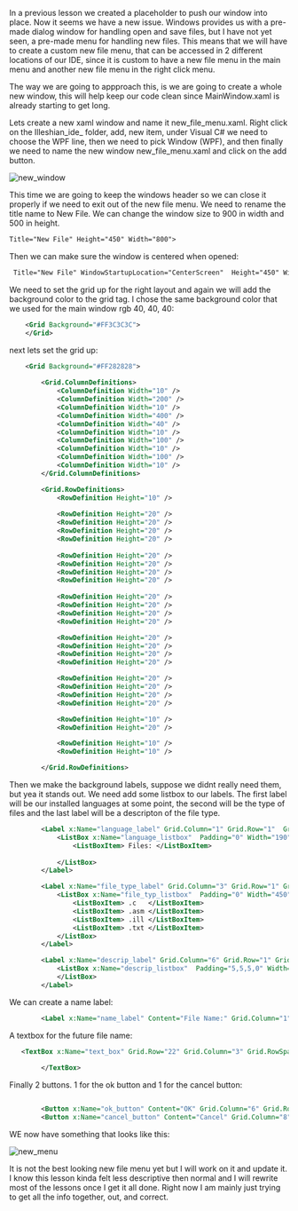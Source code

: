 In a previous lesson we created a placeholder to push our window into place. Now it seems we have a new issue. Windows provides us with a pre-made dialog window for handling open and save files, but I have not yet seen, a pre-made menu for handling new files. This means that we will have to create a custom new file menu, that can be accessed in 2 different locations of our IDE, since it is custom to have a new file menu in the main menu and another new file menu in the right click menu.

The way we are going to appproach this, is we are going to create a whole new window, this will help keep our code clean since MainWindow.xaml is already starting to get long.

Lets create a new xaml window and name it new_file_menu.xaml. Right click on the Illeshian_ide_ folder, add, new item, under Visual C# we need to choose the WPF line, then we need to pick Window (WPF), and then finally we need to name the new window new_file_menu.xaml and click on the add button.

![new_window](https://github.com/ravenleeblack/Illeshian-Ide/assets/76606152/7636899d-dbb2-46e6-9d1e-da58e7d18072)


This time we are going to keep the windows header so we can close it properly if we need to exit out of the new file menu. We need to rename the title name to New File. We can change the window size to 900 in width and 500 in height.

```xml
Title="New File" Height="450" Width="800">
```

Then we can make sure the window is centered when opened:

```xml
 Title="New File" WindowStartupLocation="CenterScreen"  Height="450" Width="800">
```

We need to set the grid up for the right layout and again we will add the background color to the grid tag. I chose the same background color that we used for the main window rgb 40, 40, 40:

```xml
    <Grid Background="#FF3C3C3C">
    </Grid>
```


next lets set the grid up:
```xml
    <Grid Background="#FF282828">
        
        <Grid.ColumnDefinitions>
            <ColumnDefinition Width="10" />
            <ColumnDefinition Width="200" />
            <ColumnDefinition Width="10" />
            <ColumnDefinition Width="400" />
            <ColumnDefinition Width="40" />
            <ColumnDefinition Width="10" />
            <ColumnDefinition Width="100" />
            <ColumnDefinition Width="10" />
            <ColumnDefinition Width="100" />
            <ColumnDefinition Width="10" />
        </Grid.ColumnDefinitions>

        <Grid.RowDefinitions>
            <RowDefinition Height="10" />
            
            <RowDefinition Height="20" />
            <RowDefinition Height="20" />
            <RowDefinition Height="20" />
            <RowDefinition Height="20" />
            
            <RowDefinition Height="20" />
            <RowDefinition Height="20" />
            <RowDefinition Height="20" />
            <RowDefinition Height="20" />
            
            <RowDefinition Height="20" />
            <RowDefinition Height="20" />
            <RowDefinition Height="20" />
            <RowDefinition Height="20" />

            <RowDefinition Height="20" />
            <RowDefinition Height="20" />
            <RowDefinition Height="20" />
            <RowDefinition Height="20" />

            <RowDefinition Height="20" />
            <RowDefinition Height="20" />
            <RowDefinition Height="20" />
            <RowDefinition Height="20" />

            <RowDefinition Height="10" />
            <RowDefinition Height="20" />

            <RowDefinition Height="10" />
            <RowDefinition Height="10" />

        </Grid.RowDefinitions>
```
Then we make the background labels, suppose we didnt really need them, but yea it stands out. We need add some listbox to our labels. The first label will be our installed languages at some point, the second will be the type of files  and the last label will be a descripton of the file type.

```xml
        <Label x:Name="language_label" Grid.Column="1" Grid.Row="1"  Grid.RowSpan="20" Background="#FF141414" BorderBrush="Black" BorderThickness="1" Padding="5,5,5,0">
            <ListBox x:Name="language_listbox"  Padding="0" Width="190" Height="400" BorderBrush="Black" Background="#FF282828" Foreground="Teal">
                <ListBoxItem> Files: </ListBoxItem>
 
            </ListBox>
        </Label>

        <Label x:Name="file_type_label" Grid.Column="3" Grid.Row="1" Grid.ColumnSpan="2" Grid.RowSpan="20" Background="#FF141414" BorderBrush="Black" BorderThickness="1" Padding="5,5,5,0">
            <ListBox x:Name="file_typ_listbox"  Padding="0" Width="450" Height="400" BorderBrush="Black" Background="#FF282828" Foreground="Teal">
                <ListBoxItem> .c   </ListBoxItem>
                <ListBoxItem> .asm </ListBoxItem>
                <ListBoxItem> .ill </ListBoxItem>
                <ListBoxItem> .txt </ListBoxItem>
            </ListBox>
        </Label>

        <Label x:Name="descrip_label" Grid.Column="6" Grid.Row="1" Grid.ColumnSpan="3" Grid.RowSpan="20" Background="#FF141414" BorderBrush="Black" BorderThickness="1" Padding="5,5,5,0">
            <ListBox x:Name="descrip_listbox"  Padding="5,5,5,0" Width="198" Height="400" BorderBrush="Black" Background="#FF282828">
            </ListBox>
        </Label>
```

We can create a name label:

```xml
        <Label x:Name="name_label" Content="File Name:" Grid.Column="1" Grid.Row="22" Grid.RowSpan="2" Background="#FF141414" Foreground="Teal" BorderThickness="1" BorderBrush="Black"/>
```

A textbox for the future file name:
```xml
   <TextBox x:Name="text_box" Grid.Row="22" Grid.Column="3" Grid.RowSpan="2" Grid.ColumnSpan="2" Background="#FF141414" BorderBrush="Black" Foreground="Teal">
            
        </TextBox>
```

Finally 2 buttons. 1 for the ok button and 1 for the cancel button:
```xml

        <Button x:Name="ok_button" Content="OK" Grid.Column="6" Grid.Row="22" Grid.RowSpan="2" BorderBrush="Black" Background="#FF141414" Foreground="Teal"/>
        <Button x:Name="cancel_button" Content="Cancel" Grid.Column="8" Grid.Row="22" Grid.RowSpan="2" BorderBrush="Black" Background="#FF141414" Foreground="Teal"/>
```

WE now have something that looks like this:

![new_menu](https://github.com/ravenleeblack/Illeshian-Ide/assets/76606152/c9b0035f-a79d-4cd4-b111-8c0c4b9ba786)



It is not the best looking new file menu yet but I will work on it and update it. I know this lesson kinda felt less descriptive then normal and I will rewrite most of the lessons once I get it all done. Right now I am mainly just trying to get all the info together, out, and correct.







